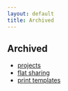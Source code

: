 ```yaml
---
layout: default
title: Archived
---
```


## Archived

- [projects](/archived/projects)
- [flat sharing](/archived/flat-sharing)
- [print templates](/archived/print-templates)
